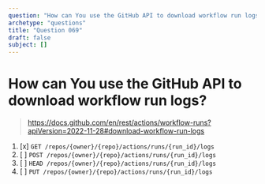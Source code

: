 ```yaml
---
question: "How can You use the GitHub API to download workflow run logs?"
archetype: "questions"
title: "Question 069"
draft: false
subject: []
---
```


# How can You use the GitHub API to download workflow run logs? 
> https://docs.github.com/en/rest/actions/workflow-runs?apiVersion=2022-11-28#download-workflow-run-logs
1. [x] `GET /repos/{owner}/{repo}/actions/runs/{run_id}/logs`
1. [ ] `POST /repos/{owner}/{repo}/actions/runs/{run_id}/logs`
1. [ ] `HEAD /repos/{owner}/{repo}/actions/runs/{run_id}/logs`
1. [ ] `PUT /repos/{owner}/{repo}/actions/runs/{run_id}/logs`
